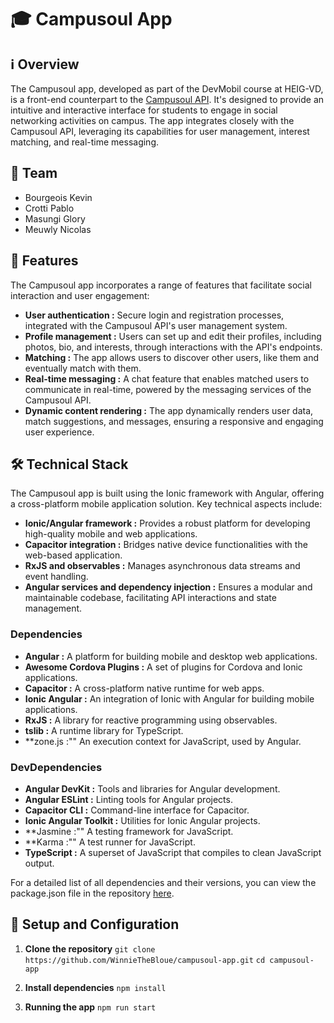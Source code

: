 # 🎓 Campusoul App
## ℹ️ Overview

The Campusoul app, developed as part of the DevMobil course at HEIG-VD, is a front-end counterpart to the [Campusoul API](https://github.com/WinnieTheBloue/campusoul). It's designed to provide an intuitive and interactive interface for students to engage in social networking activities on campus. The app integrates closely with the Campusoul API, leveraging its capabilities for user management, interest matching, and real-time messaging.
## 👥 Team

- Bourgeois Kevin
- Crotti Pablo
- Masungi Glory
- Meuwly Nicolas

## 🚀 Features

The Campusoul app incorporates a range of features that facilitate social interaction and user engagement:

- **User authentication :** Secure login and registration processes, integrated with the Campusoul API's user management system.
- **Profile management :** Users can set up and edit their profiles, including photos, bio, and interests, through interactions with the API's endpoints.
- **Matching :** The app allows users to discover other users, like them and eventually match with them.
- **Real-time messaging :** A chat feature that enables matched users to communicate in real-time, powered by the messaging services of the Campusoul API.
- **Dynamic content rendering :** The app dynamically renders user data, match suggestions, and messages, ensuring a responsive and engaging user experience.

## 🛠️ Technical Stack

The Campusoul app is built using the Ionic framework with Angular, offering a cross-platform mobile application solution. Key technical aspects include:

- **Ionic/Angular framework :** Provides a robust platform for developing high-quality mobile and web applications.
- **Capacitor integration :** Bridges native device functionalities with the web-based application.
- **RxJS and observables :** Manages asynchronous data streams and event handling.
- **Angular services and dependency injection :** Ensures a modular and maintainable codebase, facilitating API interactions and state management.

### Dependencies

- **Angular :** A platform for building mobile and desktop web applications.
- **Awesome Cordova Plugins :** A set of plugins for Cordova and Ionic applications.
- **Capacitor :** A cross-platform native runtime for web apps.
- **Ionic Angular :** An integration of Ionic with Angular for building mobile applications.
- **RxJS :** A library for reactive programming using observables.
- **tslib :** A runtime library for TypeScript.
- **zone.js :"" An execution context for JavaScript, used by Angular.

### DevDependencies

- **Angular DevKit :** Tools and libraries for Angular development.
- **Angular ESLint :** Linting tools for Angular projects.
- **Capacitor CLI :** Command-line interface for Capacitor.
- **Ionic Angular Toolkit :** Utilities for Ionic Angular projects.
- **Jasmine :"" A testing framework for JavaScript.
- **Karma :"" A test runner for JavaScript.
- **TypeScript :** A superset of JavaScript that compiles to clean JavaScript output.

For a detailed list of all dependencies and their versions, you can view the package.json file in the repository [here](https://github.com/WinnieTheBloue/campusoul-app/blob/main/package.json).

## 📝 Setup and Configuration
1. **Clone the repository**
  `git clone https://github.com/WinnieTheBloue/campusoul-app.git`
  `cd campusoul-app`

2. **Install dependencies**
  `npm install`

3. **Running the app**
  `npm run start`
